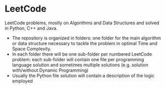 # LeetCode
LeetCode problems, mostly on Algorithms and Data Structures and solved in Python, C++ and Java.

* The repository is organized in folders: one folder for the main algorithm or data structure necessary to tackle the problem in optimal Time and Space Complexity.
* In  each folder there will be one sub-folder per numbered LeetCode problem: each sub-folder will contain one file per programming language solution and sometimes multiple solutions (e.g. solution with/without Dynamic Programming)
* Usually the Python file solution will contain a description of the logic employed
